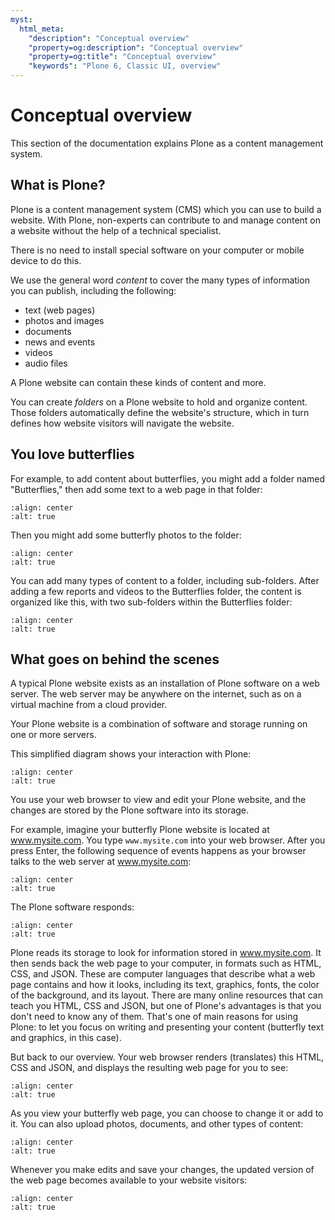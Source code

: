 ```yaml
---
myst:
  html_meta:
    "description": "Conceptual overview"
    "property=og:description": "Conceptual overview"
    "property=og:title": "Conceptual overview"
    "keywords": "Plone 6, Classic UI, overview"
---
```


# Conceptual overview

This section of the documentation explains Plone as a content management system.

## What is Plone?

Plone is a content management system (CMS) which you can use to build a website.
With Plone, non-experts can contribute to and manage content on a website without the help of a technical specialist.

There is no need to install special software on your computer or mobile device to do this.

We use the general word *content* to cover the many types of information you can publish, including the following:

- text (web pages)
- photos and images
- documents
- news and events
- videos
- audio files

A Plone website can contain these kinds of content and more.

You can create *folders* on a Plone website to hold and organize content. 
Those folders automatically define the website's structure, which in turn defines how website visitors will navigate the website.

## You love butterflies

For example, to add content about butterflies, you might add a folder named "Butterflies," then add some text to a web page in that folder:

```{figure} butterflies_folder_text.png
:align: center
:alt: true
```

Then you might add some butterfly photos to the folder:

```{figure} butterflies_folder.png
:align: center
:alt: true
```

You can add many types of content to a folder, including sub-folders.
After adding a few reports and videos to the Butterflies folder, the content is organized like this, with two sub-folders within the Butterflies folder:

```{figure} folders_within_folders.png
:align: center
:alt: true
```

## What goes on behind the scenes

A typical Plone website exists as an installation of Plone software on a web server.
The web server may be anywhere on the internet, such as on a virtual machine from a cloud provider.

Your Plone website is a combination of software and storage running on one or more servers.

This simplified diagram shows your interaction with Plone:

```{figure} client_to_server_simple.png
:align: center
:alt: true
```

You use your web browser to view and edit your Plone website, and the changes are stored by the Plone software into its storage.

For example, imagine your butterfly Plone website is located at www.mysite.com.
You type `www.mysite.com` into your web browser.
After you press Enter, the following sequence of events happens as your browser talks to the web server at www.mysite.com:

```{figure} client_request.png
:align: center
:alt: true
```

The Plone software responds:

```{figure} server_response.png
:align: center
:alt: true
```

Plone reads its storage to look for information stored in www.mysite.com.
It then sends back the web page to your computer, in formats such as HTML, CSS, and JSON.
These are computer languages that describe what a web page contains and how it looks, including its text, graphics, fonts, the color of the background, and its layout.
There are many online resources that can teach you HTML, CSS and JSON, but one of Plone's advantages is that you don't need to know any of them.
That's one of main reasons for using Plone: to let you focus on writing and presenting your content (butterfly text and graphics, in this case).

But back to our overview.
Your web browser renders (translates) this HTML, CSS and JSON, and displays the resulting web page for you to see:

```{figure} my_site_served.png
:align: center
:alt: true
```

As you view your butterfly web page, you can choose to change it or add to it.
You can also upload photos, documents, and other types of content:

```{figure} plone_donut.png
:align: center
:alt: true
```

Whenever you make edits and save your changes, the updated version of the web page becomes available to your website visitors:

```{figure} plone_donut_full.png
:align: center
:alt: true
```
